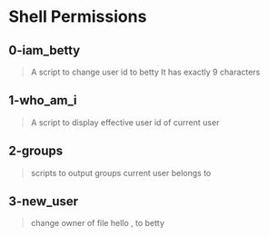 # Shell Permissions

## 0-iam_betty
> A script to change user id to betty
> It has exactly 9 characters

## 1-who_am_i
> A script to display effective user id of current user

## 2-groups
> scripts to output groups current user belongs to

## 3-new_user
> change owner of file hello , to betty
